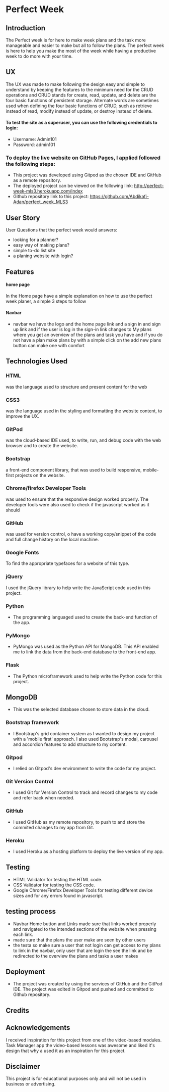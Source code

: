 
# Perfect Week

## Introduction
The Perfect week is for here to make week plans and the task more manageable and easier to make but all to follow the plans. The perfect week is here to help you make the most of the week while having a productive week to do more with your time. 

## UX
The UX was made to make following the design easy and simple to understand by keeping the features to the minimum need for the CRUD operations and CRUD stands for create, read, update, and delete are the four basic functions of persistent storage. Alternate words are sometimes used when defining the four basic functions of CRUD, such as retrieve instead of read, modify instead of update, or destroy instead of delete.

#### To test the site as a superuser, you can use the following credentials to login:
* Username: Admin101
* Password: admin101
  
### To deploy the live website on GitHub Pages, I applied followed the following steps:
* This project was developed using Gitpod as the chosen IDE and GitHub as a remote repository.
* The deployed project can be viewed on the following link: http://perfect-week-mls3.herokuapp.com/index
* Github repository link to this project: https://github.com/Abdikafi-Adan/perfect_week_MLS3

## User Story
User Questions that the perfect week would answers:

* looking for a planner?
* easy way of making plans?
* simple to-do list site
* a planing website with login?
## Features
#### home page

In the Home page have a simple explanation on how to use the perfect week planer, a simple 3 steps to follow 
#### Navbar
 * navbar we have the logo and the home page link and a sign in and sign up link and if the user is log in the sign-in link changes  to My plans where you get an overview of the plans and task you have and if you do not have a plan make plans by with a simple click on the add new plans button can make one with comfort 

## Technologies Used
### HTML
was the language used to structure and present content for the web

### CSS3
was the language used in the styling and formatting the website content, to improve the UX.

### GitPod
was the cloud-based IDE used, to write, run, and debug code with the web browser and to create the website.

### Bootstrap
a front-end component library, that was used to build responsive, mobile-first projects on the website.

### Chrome/firefox Developer Tools
was used to ensure that the responsive design worked properly. The developer tools were also used to check if the javascript worked as it should

### GitHub
was used for version control, o have a working copy/snippet of the code and full change history on the local machine.

### Google Fonts
To find the appropriate typefaces for a website of this type.

### jQuery
I used the jQuery library to help write the JavaScript code used in this project.
### Python
* The programming languaged used to create the back-end function of the app.
### PyMongo
* PyMongo was used as the Python API for MongoDB. This API enabled me to link the data from the back-end database to the front-end app.
### Flask
* The Python microframework used to help write the Python code for this project.

## MongoDB
* This was the selected database chosen to store data in the cloud.
### Bootstrap framework 
* I Bootstrap's grid container system as I wanted to design my project with a 'mobile first' approach. I also used Bootstrap's modal, carousel and accordion features to add structure to my content.
### Gitpod
* I relied on Gitpod's dev environment to write the code for my project.
### Git Version Control
* I used Git for Version Control to track and record changes to my code and refer back when needed.
### GitHub
* I used GitHub as my remote repository, to push to and store the commited changes to my app from Git.
### Heroku
* I used Heroku as a hosting platform to deploy the live version of my app.


## Testing
* HTML Validator for testing the HTML code.
* CSS Validator for testing the CSS code.
* Google Chrome/Firefox Developer Tools for testing different device sizes and for any errors found in javascript.

## testing process
* Navbar Home button and Links made sure that links worked properly and navigated to the intended sections of the website when pressing each link.
* made sure that the plans the user make are seen by other users
* the testa so make sure a user that not login can get access to my plans to link in the navbar, only user that are login the see the link and be redirected to the overview the plans and tasks a user makes 
## Deployment
 * The project was created by using the services of GitHub and the GitPod IDE. The project was edited in Gitpod and pushed and committed to Github repository.


## Credits
## Acknowledgements
I received inspiration for this project from one of the video-based modules. Task Manager app the video-based lessons was awesome and liked it's design that why a used it as an inspiration for this project.
## Disclaimer
This project is for educational purposes only and will not be used in business or advertising.

